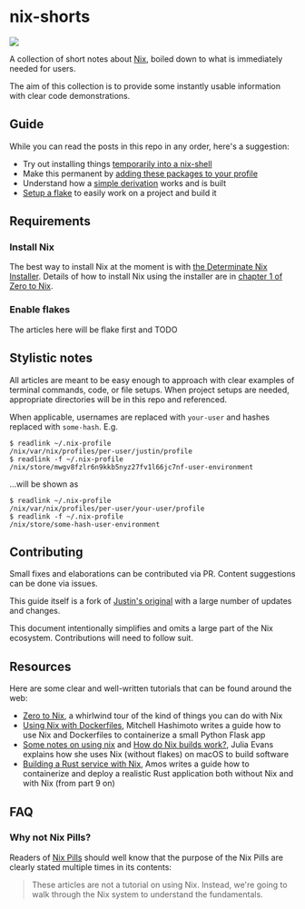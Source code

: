 # nix-shorts

![](./logo.png)

A collection of short notes about [Nix](https://nixos.org/), boiled down to what is immediately needed for users.

The aim of this collection is to provide some instantly usable information with clear code demonstrations.

## Guide

While you can read the posts in this repo in any order, here's a suggestion:

* Try out installing things [temporarily into a nix-shell](working-with-nix-shells.md)
* Make this permanent by [adding these packages to your profile](install-things-to-nix-profile.md)
* Understand how a [simple derivation](your-first-derivation.md) works and is built
* [Setup a flake](develop-and-build-with-flakes.md) to easily work on a project and build it

## Requirements

### Install Nix

The best way to install Nix at the moment is with [the Determinate Nix Installer](https://github.com/DeterminateSystems/nix-installer). Details of how to install Nix using the installer are in [chapter 1 of Zero to Nix](https://zero-to-nix.com/start/install).

### Enable flakes

The articles here will be flake first and TODO

## Stylistic notes

All articles are meant to be easy enough to approach with clear examples of terminal commands, code, or file setups. When project setups are needed, appropriate directories will be in this repo and referenced.

When applicable, usernames are replaced with `your-user` and hashes replaced with `some-hash`. E.g.

```
$ readlink ~/.nix-profile
/nix/var/nix/profiles/per-user/justin/profile
$ readlink -f ~/.nix-profile
/nix/store/mwgv8fzlr6n9kkb5nyz27fv1l66jc7nf-user-environment
```

...will be shown as

```
$ readlink ~/.nix-profile
/nix/var/nix/profiles/per-user/your-user/profile
$ readlink -f ~/.nix-profile
/nix/store/some-hash-user-environment
```

## Contributing

Small fixes and elaborations can be contributed via PR. Content suggestions can be done via issues.

This guide itself is a fork of [Justin's original](https://github.com/justinwoo/nix-shorts) with a large number of updates and changes.

This document intentionally simplifies and omits a large part of the Nix ecosystem. Contributions will need to follow suit.

## Resources

Here are some clear and well-written tutorials that can be found around the web:

* [Zero to Nix](https://zero-to-nix.com/), a whirlwind tour of the kind of things you can do with Nix
* [Using Nix with Dockerfiles](https://mitchellh.com/writing/nix-with-dockerfiles), Mitchell Hashimoto writes a guide how to use Nix and Dockerfiles to containerize a small Python Flask app
* [Some notes on using nix](https://jvns.ca/blog/2023/02/28/some-notes-on-using-nix/) and [How do Nix builds work?](https://jvns.ca/blog/2023/03/03/how-do-nix-builds-work-/), Julia Evans explains how she uses Nix (without flakes) on macOS to build software
* [Building a Rust service with Nix](https://fasterthanli.me/series/building-a-rust-service-with-nix), Amos writes a guide how to containerize and deploy a realistic Rust application both without Nix and with Nix (from part 9 on)

## FAQ

### Why not Nix Pills?

Readers of [Nix Pills](https://nixos.org/nixos/nix-pills/) should well know that the purpose of the Nix Pills are clearly stated multiple times in its contents:

> These articles are not a tutorial on using Nix. Instead, we're going to walk through the Nix system to understand the fundamentals.

